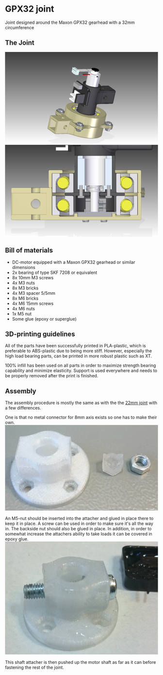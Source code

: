# GPX32 joint
Joint designed around the Maxon GPX32 gearhead with a 32mm circumference

## The Joint
![joint assembly](./img/32mm_joint_assembly.jpg)
![joint cutout](./img/32mm_joint_assembly_cutout.jpg)

## Bill of materials
* DC-motor equipped with a Maxon GPX32 gearhead or similar dimensions
* 2x bearing of type SKF 7208 or equivalent
* 8x 10mm M3 screws
* 4x M3 nuts
* 8x M3 bricks
* 4x M3 spacer 5/5mm 
* 8x M6 bricks
* 4x M6 15mm screws
* 4x M6 nuts
* 1x M5 nut
* Some glue (epoxy or superglue)

## 3D-printing guidelines
All of the parts have been successfully printed in PLA-plastic, which is preferable to ABS-plastic due to being more stiff. However, especially the high load bearing parts, can be printed in more robust plastic such as XT.

100% infill has been used on all parts in order to maximize strength bearing capability and minimize elasticity. Support is used everywhere and needs to be properly removed after the print is finished.

## Assembly
The assembly procedure is mostly the same as with the the [22mm joint](../22mm_joint) with a few differences.

One is that no metal connector for 8mm axis exists so one has to make their own.
![Shaft connector 1](./img/Shaft_attach_1.JPG)

An M5-nut should be inserted into the attacher and glued in place there to keep it in place. A screw can be used in order to make sure it's all the way in. The backside nut should also be glued in place. In addition, in order to somewhat increase the attachers ability to take loads it can be covered in epoxy glue.
![Shaft connector 2](./img/Shaft_attach_2.JPG)

This shaft attacher is then pushed up the motor shaft as far as it can before fastening the rest of the joint.